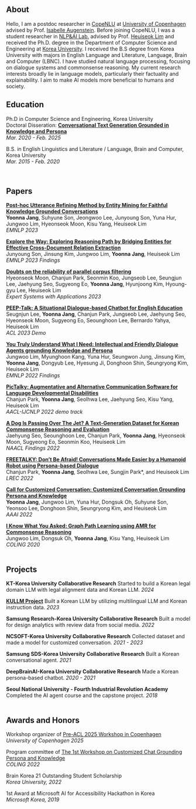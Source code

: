 ## **About**
Hello, I am a postdoc researcher in [CopeNLU](https://www.copenlu.com/) at [University of Copenhagen](https://www.ku.dk/en) advised by Prof. [Isabelle Augenstein](https://isabelleaugenstein.github.io/index.html). Before joining CopeNLU, I was a student researcher in [NLP&AI Lab.](http://nlp.korea.ac.kr/) advised by Prof. [Heuiseok Lim](https://scholar.google.com/citations?user=HMTkz7oAAAAJ&hl=en) and received the Ph.D. degree in the Department of Computer Science and Engineering at [Korea University](https://www.korea.edu/mbshome/mbs/en/index.do). I received the B.S degree from Korea University with majors in English Language and Literature, Language, Brain and Computer (LBNC). I have studied natural language processing, focusing on dialogue systems and commonsense reasoning. My current research interests broadly lie in language models, particularly their factuality and explainability. I aim to make AI models more beneficial to humans and society.
 

## **Education**
Ph.D in Computer Science and Engineering, Korea University  
Doctoral Disseration: [**Conversational Text Generation Grounded in Knowledge and Persona**](https://dcollection.korea.ac.kr/public_resource/pdf/000000290290_20250327175155.pdf)  
_Mar. 2020 - Feb. 2025_

B.S. in English Linguistics and Literature / Language, Brain and Computer, Korea University  
_Mar. 2015 - Feb. 2020_

 

## **Papers**

[**Post-hoc Utterance Refining Method by Entity Mining for Faithful Knowledge Grounded Conversations**](https://aclanthology.org/2023.emnlp-main.295.pdf)   
**Yoonna Jang**, Suhyune Son, Jeongwoo Lee, Junyoung Son, Yuna Hur, Jungwoo Lim, Hyeonseok Moon, Kisu Yang, Heuiseok Lim   
_EMNLP 2023_

[**Explore the Way: Exploring Reasoning Path by Bridging Entities for Effective Cross-Document Relation Extraction**](https://aclanthology.org/2023.findings-emnlp.450.pdf)   
Junyoung Son, Jinsung Kim, Jungwoo Lim, **Yoonna Jang**, Heuiseok Lim   
_EMNLP 2023 Findings_

[**Doubts on the reliability of parallel corpus filtering**](https://www.sciencedirect.com/science/article/pii/S0957417423014641)   
Hyeonseok Moon, Chanjun Park, Seonmin Koo, Jungseob Lee, Seungjun Lee, Jaehyung Seo, Sugyeong Eo, **Yoonna Jang**, Hyunjoong Kim, Hyoung-gyu Lee, Heuiseok Lim  
_Expert Systems with Applications 2023_

[**PEEP-Talk: A Situational Dialogue-based Chatbot for English Education**](https://aclanthology.org/2023.acl-demo.18.pdf)   
Seugnjun Lee, **Yoonna Jang**, Chanjun Park, Jungseob Lee, Jaehyung Seo, Hyeonseok Moon, Sugyeong Eo, Seounghoon Lee, Bernardo Yahya, Heuiseok Lim  
_ACL 2023 Demo_

[**You Truly Understand What I Need: Intellectual and Friendly Dialogue Agents grounding Knowledge and Persona**](https://aclanthology.org/2022.findings-emnlp.75.pdf)   
Jungwoo Lim, Myunghoon Kang, Yuna Hur, Seungwon Jung, Jinsung Kim, **Yoonna Jang**, Dongyub Lee, Hyesung Ji, Donghoon Shin, Seungryong Kim, Heuiseok Lim  
_EMNLP 2022 Findings_

[**PicTalky: Augmentative and Alternative Communication Software for Language Developmental Disabilities**](https://aclanthology.org/2022.aacl-demo.3.pdf)  
Chanjun Park, **Yoonna Jang**, Seolhwa Lee, Jaehyung Seo, Kisu Yang, Heuiseok Lim  
_AACL-IJCNLP 2022 demo track_

[**A Dog Is Passing Over The Jet? A Text-Generation Dataset for Korean Commonsense Reasoning and Evaluation**](https://aclanthology.org/2022.findings-naacl.172.pdf)  
Jaehyung Seo, Seounghoon Lee, Chanjun Park, **Yoonna Jang**, Hyeonseok Moon, Sugyeong Eo, Seonmin Koo, Heuiseok Lim  
_NAACL Findings 2022_

[**FREETALKY: Don’t Be Afraid! Conversations Made Easier by a Humanoid Robot using Persona-based Dialogue**](https://aclanthology.org/2022.lrec-1.132.pdf)  
Chanjun Park, **Yoonna Jang**, Seolhwa Lee, Sungjin Park*, and Heuiseok Lim  
_LREC 2022_

[**Call for Customized Conversation: Customized Conversation Grounding Persona and Knowledge**](https://arxiv.org/pdf/2112.08619.pdf)  
**Yoonna Jang**, Jungwoo Lim, Yuna Hur, Dongsuk Oh, Suhyune Son, Yeonsoo Lee, Donghoon Shin, Seungryong Kim, and Heuiseok Lim  
_AAAI 2022_

[**I Know What You Asked: Graph Path Learning using AMR for Commonsense Reasoning**](https://aclanthology.org/2020.coling-main.222.pdf)  
Jungwoo Lim, Dongsuk Oh, **Yoonna Jang**, Kisu Yang, Heuiseok Lim  
_COLING 2020_  
 
  

## **Projects**
**KT-Korea University Collaborative Research**
Started to build a Korean legal domain LLM with legal alignment data and Korean LLM.
_2024_

[**KULLM Project**](https://github.com/nlpai-lab/KULLM)
Built a Korean LLM by utilizing multilingual LLM and Korean instruction data.
_2023_

**Samsung Research-Korea University Collaborative Research**
Built a model for design analytics with review data from social media.
_2022_

**NCSOFT-Korea University Collaborative Research**
Collected dataset and made a model for customized conversation.
_2021 - 2023_

**Samsung SDS-Korea University Collaborative Research**
Built a Korean conversational agent.
_2021_

**DeepBrainAI-Korea University Collaborative Research**
Made a Korean persona-based chatbot.
_2020 - 2021_

**Seoul National University - Fourth Industrial Revolution Academy**
Completed the AI agent course and the capstone project.
_2018_  
 
  
  
## **Awards and Honors**

Workshop organizer of [Pre-ACL 2025 Workshop in Copenhagen](https://www.aicentre.dk/events/20250726-pre-acl-2025-workshop)  
_University of Copenhagen 2025_

Program committee of [The 1st Workshop on Customized Chat Grounding Persona and Knowledge](https://sites.google.com/view/persona-knowledge-workshop/)  
_COLING 2022_

Brain Korea 21 Outstanding Student Scholarship  
_Korea University, 2022_

1st Award at Microsoft AI for Accessibility Hackathon in Korea  
_Microsoft Korea, 2019_
